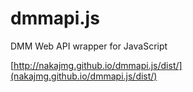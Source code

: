 dmmapi.js
=========

DMM Web API wrapper for JavaScript

[http://nakajmg.github.io/dmmapi.js/dist/](nakajmg.github.io/dmmapi.js/dist/)
